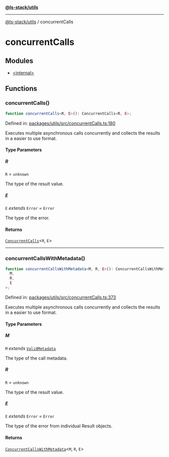 [**@ls-stack/utils**](../README.md)

---

[@ls-stack/utils](../modules.md) / concurrentCalls

# concurrentCalls

## Modules

- [\<internal\>](-internal-.md)

## Functions

### concurrentCalls()

```ts
function concurrentCalls<R, E>(): ConcurrentCalls<R, E>;
```

Defined in: [packages/utils/src/concurrentCalls.ts:180](https://github.com/lucasols/utils/blob/main/packages/utils/src/concurrentCalls.ts#L180)

Executes multiple asynchronous calls concurrently and collects the results in a easier to use format.

#### Type Parameters

##### R

`R` = `unknown`

The type of the result value.

##### E

`E` _extends_ `Error` = `Error`

The type of the error.

#### Returns

[`ConcurrentCalls`](-internal-.md#concurrentcalls)\<`R`, `E`\>

---

### concurrentCallsWithMetadata()

```ts
function concurrentCallsWithMetadata<M, R, E>(): ConcurrentCallsWithMetadata<
  M,
  R,
  E
>;
```

Defined in: [packages/utils/src/concurrentCalls.ts:373](https://github.com/lucasols/utils/blob/main/packages/utils/src/concurrentCalls.ts#L373)

Executes multiple asynchronous calls concurrently and collects the results in a easier to use format.

#### Type Parameters

##### M

`M` _extends_ [`ValidMetadata`](-internal-.md#validmetadata)

The type of the call metadata.

##### R

`R` = `unknown`

The type of the result value.

##### E

`E` _extends_ `Error` = `Error`

The type of the error from individual Result objects.

#### Returns

[`ConcurrentCallsWithMetadata`](-internal-.md#concurrentcallswithmetadata)\<`M`, `R`, `E`\>
